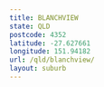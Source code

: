 ```yaml
---
title: BLANCHVIEW
state: QLD
postcode: 4352
latitude: -27.627661
longitude: 151.94182
url: /qld/blanchview/
layout: suburb
---
```

